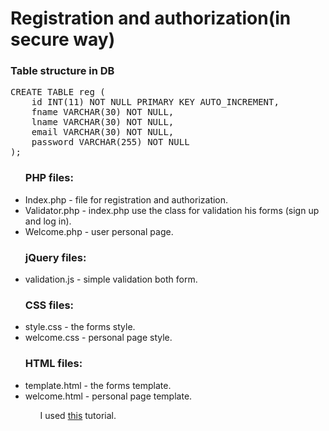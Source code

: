 <h1>Registration and authorization(in secure way)</h1>
<h3>Table structure in DB</h3>
<pre>
CREATE TABLE reg (
    id INT(11) NOT NULL PRIMARY KEY AUTO_INCREMENT,
    fname VARCHAR(30) NOT NULL,
    lname VARCHAR(30) NOT NULL,
    email VARCHAR(30) NOT NULL,
    password VARCHAR(255) NOT NULL
);
</pre>
<ul>
<h3>PHP files:</h3>
  <li>Index.php - file for registration and authorization.</li>
  <li>Validator.php - index.php use the class for validation his forms (sign up and log in).</li>
  <li>Welcome.php - user personal page.</li>
<h3>jQuery files:</h3>
  <li>validation.js - simple validation both form.</li>
<h3>CSS files:</h3>
  <li>style.css - the forms style.</li>
  <li>welcome.css - personal page style.</li>
<h3>HTML files:</h3>
  <li>template.html - the forms template.</li>
  <li>welcome.html - personal page template.</li>
<ul>
<p>I used <a href="https://www.tutorialrepublic.com/php-tutorial/php-mysql-login-system.php">this</a> tutorial.</p>
